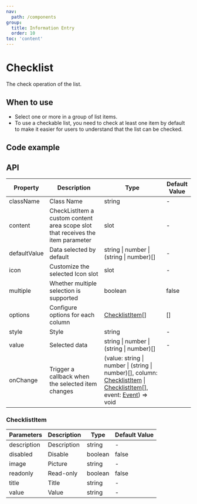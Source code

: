 ```yaml
---
nav:
  path: /components
group:
  title: Information Entry
  order: 10
toc: 'content'
---
```


# Checklist

<!-- <code src="../../docs/components/compatibility.tsx" inline="true"></code> -->

The check operation of the list.

## When to use
- Select one or more in a group of list items.
- To use a checkable list, you need to check at least one item by default to make it easier for users to understand that the list can be checked.

## Code example
<code src='../../demo/pages/Checklist/index'></code>

## API
| Property       | Description                                                             | Type                        | Default Value |
| ---------- | ---------------------------------------------------------------- | --------------------------- | ------ |
| className  | Class Name                                                             | string                      | -      |
| content    | CheckListItem a custom content area scope slot that receives the item parameter              | slot                        | -      |
| defaultValue | Data selected by default                                                    | string \| number \| (string \| number)[] | - |
| icon       | Customize the selected Icon slot                                             | slot                        | -      |
| multiple   | Whether multiple selection is supported                                                     | boolean                     | false  |
| options    | Configure options for each column                                                 | [ChecklistItem](#checklistitem)[] | []     |
| style      | Style                                                             | string                      | -      |
| value      | Selected data                                                         | string \| number \| (string \| number)[] | - |
| onChange   | Trigger a callback when the selected item changes                                       | (value: string \| number \| (string \| number)[], column: [ChecklistItem](#checklistitem) \| [ChecklistItem](#checklistitem)[], event:  [Event](https://opendocs.alipay.com/mini/framework/event-object)) => void |

### ChecklistItem

| Parameters        | Description     | Type    | Default Value |
| ----------- | -------- | ------- | ------ |
| description | Description     | string  | -      |
| disabled    | Disable | boolean | false  |
| image       | Picture     | string  | -      |
| readonly    | Read-only | boolean | false  |
| title       | Title     | string  | -      |
| value       | Value       | string  | -      |
